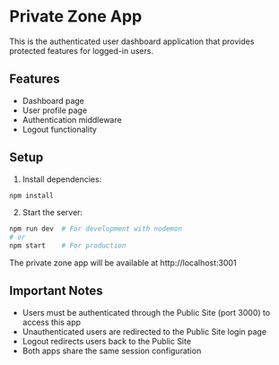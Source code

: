 # Private Zone App

This is the authenticated user dashboard application that provides protected features for logged-in users.

## Features
- Dashboard page
- User profile page
- Authentication middleware
- Logout functionality

## Setup

1. Install dependencies:
```bash
npm install
```

2. Start the server:
```bash
npm run dev  # For development with nodemon
# or
npm start    # For production
```

The private zone app will be available at http://localhost:3001

## Important Notes
- Users must be authenticated through the Public Site (port 3000) to access this app
- Unauthenticated users are redirected to the Public Site login page
- Logout redirects users back to the Public Site
- Both apps share the same session configuration
